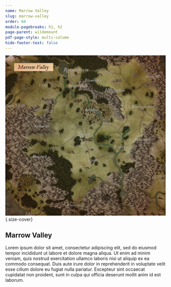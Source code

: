 ```yaml
---
name: Marrow Valley
slug: marrow-valley
order: 64
module-pagebreaks: h1, h2
page-parent: wildemount
pdf-page-style: multi-column
hide-footer-text: false
---
```

![Marrow Valley](assets/img/MrFarland-Exandria_800-2_region-marrow_valley.jpg){.size-cover}
## Marrow Valley
Lorem ipsum dolor sit amet, consectetur adipiscing elit, sed do eiusmod tempor incididunt ut labore et dolore magna aliqua. Ut enim ad minim veniam, quis nostrud exercitation ullamco laboris nisi ut aliquip ex ea commodo consequat. Duis aute irure dolor in reprehenderit in voluptate velit esse cillum dolore eu fugiat nulla pariatur. Excepteur sint occaecat cupidatat non proident, sunt in culpa qui officia deserunt mollit anim id est laborum.